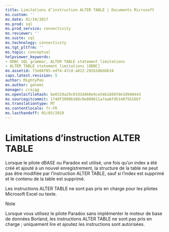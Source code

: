 ```yaml
---
title: Limitations d’instruction ALTER TABLE | Documents Microsoft
ms.custom: ''
ms.date: 01/19/2017
ms.prod: sql
ms.prod_service: connectivity
ms.reviewer: ''
ms.suite: sql
ms.technology: connectivity
ms.tgt_pltfrm: ''
ms.topic: conceptual
helpviewer_keywords:
- ODBC SQL grammar, ALTER TABLE statement limitations
- ALTER TABLE statement limitations [ODBC]
ms.assetid: f3e88f85-edf4-47cd-a822-292b106ddb34
caps.latest.revision: 5
author: MightyPen
ms.author: genemi
manager: craigg
ms.openlocfilehash: be0319a29c0193d460e9ce54616897de3d940443
ms.sourcegitcommit: 1740f3090b168c0e809611a7aa6fd514075616bf
ms.translationtype: MT
ms.contentlocale: fr-FR
ms.lasthandoff: 05/03/2018
---
```

# <a name="alter-table-statement-limitations"></a>Limitations d’instruction ALTER TABLE
Lorsque le pilote dBASE ou Paradox est utilisé, une fois qu’un index a été créé et ajouté à un nouvel enregistrement, la structure de la table ne peut pas être modifiée par l’instruction ALTER TABLE, sauf si l’index est supprimé et le contenu de la table est supprimé.  
  
 Les instructions ALTER TABLE ne sont pas pris en charge pour les pilotes Microsoft Excel ou texte.  
  
> [!NOTE]  
>  Lorsque vous utilisez le pilote Paradox sans implémenter le moteur de base de données Borland, les instructions ALTER TABLE ne sont pas pris en charge ; uniquement lire et ajoutez les instructions sont autorisées.
